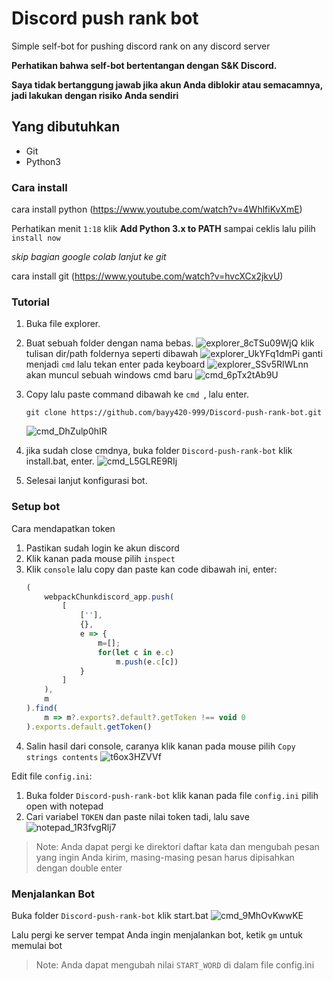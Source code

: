# Discord push rank bot

Simple self-bot for pushing discord rank on any discord server

**Perhatikan bahwa self-bot bertentangan dengan S&K Discord.**

**Saya tidak bertanggung jawab jika akun Anda diblokir atau semacamnya, jadi lakukan dengan risiko Anda sendiri**

## Yang dibutuhkan
* Git
* Python3

### Cara install
cara install python (https://www.youtube.com/watch?v=4WhlfiKvXmE)

Perhatikan menit ``1:18`` klik **Add Python 3.x to PATH** sampai ceklis lalu pilih ``install now``

*skip bagian google colab lanjut ke git*

cara install git (https://www.youtube.com/watch?v=hvcXCx2jkvU)

### Tutorial
1. Buka file explorer.
2. Buat sebuah folder dengan nama bebas.
![explorer_8cTSu09WjQ](https://user-images.githubusercontent.com/54710482/213246546-da8ce35b-d8ca-43d4-9e42-e1cea0780541.png)
klik tulisan dir/path foldernya seperti dibawah
![explorer_UkYFq1dmPi](https://user-images.githubusercontent.com/54710482/213247089-25c6facc-b638-4ff6-84e5-5f7f7282c6c9.png)
ganti menjadi ``cmd`` lalu tekan enter pada keyboard
![explorer_SSv5RIWLnn](https://user-images.githubusercontent.com/54710482/213247859-bbf4e518-cb06-470b-8e62-036b6e8ea66c.png)
akan muncul sebuah windows cmd baru
![cmd_6pTx2tAb9U](https://user-images.githubusercontent.com/54710482/213248163-1314ed70-24d0-47c4-bb4b-03879baf066e.png)

3. Copy lalu paste command dibawah ke ``cmd ``, lalu enter.
   ```console
   git clone https://github.com/bayy420-999/Discord-push-rank-bot.git
   ```
   ![cmd_DhZulp0hIR](https://user-images.githubusercontent.com/54710482/213248952-c2a701e5-7469-425d-a55c-9de279ab8076.png)

4. jika sudah close cmdnya, buka folder ``Discord-push-rank-bot`` klik install.bat, enter.
   ![cmd_L5GLRE9RIj](https://user-images.githubusercontent.com/54710482/213251668-088cdd4f-998b-407d-8db7-cbe23aeae15c.png)
   
5. Selesai lanjut konfigurasi bot.

### Setup bot

Cara mendapatkan token

1. Pastikan sudah login ke akun discord
2. Klik kanan pada mouse pilih ``inspect``
3. Klik ``console`` lalu copy dan paste kan code dibawah ini, enter: 
   ```javascript
   (
       webpackChunkdiscord_app.push(
           [
               [''],
               {},
               e => {
                   m=[];
                   for(let c in e.c)
                       m.push(e.c[c])
               }
           ]
       ),
       m
   ).find(
       m => m?.exports?.default?.getToken !== void 0
   ).exports.default.getToken()
   ```
4. Salin hasil dari console, caranya klik kanan pada mouse pilih ``Copy strings contents``
![t6ox3HZVVf](https://user-images.githubusercontent.com/54710482/213255584-24315662-0b1a-464f-8966-f8584368b86f.png)


Edit file `config.ini`:

1. Buka folder ``Discord-push-rank-bot`` klik kanan pada file ``config.ini`` pilih open with notepad
2. Cari variabel `TOKEN` dan paste nilai token tadi, lalu save
![notepad_1R3fvgRlj7](https://user-images.githubusercontent.com/54710482/213257561-ecfa45b2-b7d1-4e2e-ada8-70a5ded22006.png)


> Note: Anda dapat pergi ke direktori daftar kata dan mengubah pesan yang ingin Anda kirim, masing-masing pesan harus dipisahkan dengan double enter

### Menjalankan Bot

Buka folder ``Discord-push-rank-bot`` klik start.bat
![cmd_9MhOvKwwKE](https://user-images.githubusercontent.com/54710482/213259610-439d7030-e29d-4fcc-8907-e77a93e07f83.png)

Lalu pergi ke server tempat Anda ingin menjalankan bot, ketik `gm` untuk memulai bot

> Note: Anda dapat mengubah nilai `START_WORD` di dalam file config.ini
